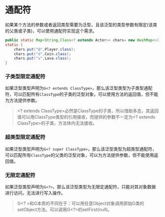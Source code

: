 # 通配符

如果某个方法的参数或者返回类型需要为泛型，且该泛型的类型参数有限定(该类的父类或子类)，可以使用通配符实现这个需求。

```java
public static Map<String,Class<? extends Actor>> chars= new HashMap<>(); // Player、Coin、Lava all implements Actor
static {
    chars.put("@",Player.class);
    chars.put("o",Coin.class);
    chars.put("v",Lava.class);
}
```

### 子类型限定通配符

如果泛型类型声明为`G<? extends ClassType>`，那么该泛型类型为子类型通配符，可以匹配所有`ClassType`的子类的泛型对象，可以使用方法的返回值，但不能为方法提供参数。

> \<? extends ClassType\>必然是ClassType的子类，所以借助多态，其返回值可以用ClassType类型的引用接收，而提供的参数不一定为\<? extends ClassType\>的子类，方法体内无法接收。

### 超类型限定通配符

如果泛型类型声明为`G<? super ClassType>`，那么该泛型类型为超类型通配符，可以匹配所有`ClassType`的父类的泛型对象，可以为方法提供参数，但不能使用返回值。

### 无限定通配符

如果泛型类型声明为`G<?>`，那么该泛型类型为无限定通配符，只能对其对象数据进行访问，无法进行写入操作。

> G<? >和G本质的不同在于：可以用任意Object对象调用原始G类的setObject方法。可以调用G\<?\>的setFirst(null)。